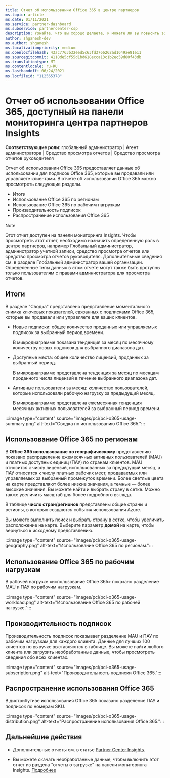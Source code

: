 ```yaml
---
title: Отчет об использовании Office 365 в центре партнеров
ms.topic: article
ms.date: 01/11/2021
ms.service: partner-dashboard
ms.subservice: partnercenter-csp
description: Узнайте, что вы хорошо делаете, и можете ли вы повысить эффективность использования подписок Office 365, которые вы продаете клиентам или управляете ими.
author: shganesh-dev
ms.author: shganesh
ms.localizationpriority: medium
ms.openlocfilehash: 43ac7763b32eed5c63fd3766262ad1649ae81e11
ms.sourcegitcommit: 4118de5cf55d1bd618ecca13c1b2ec59d80f43db
ms.translationtype: MT
ms.contentlocale: ru-RU
ms.lasthandoff: 06/24/2021
ms.locfileid: "112565378"
---
```

# <a name="office-365-usage-report-available-from-the-partner-center-insights-dashboard"></a>Отчет об использовании Office 365, доступный на панели мониторинга центра партнеров Insights

**Соответствующие роли**: глобальный администратор | Агент администратора | Средство просмотра отчетов | Средство просмотра отчетов руководителя

Отчет об использовании Office 365 предоставляет данные об использовании для подписок Office 365, которые вы продавали или управляете клиентами. В отчете об использовании Office 365 можно просмотреть следующие разделы.

- Итоги
- Использование Office 365 по регионам
- Использование Office 365 по рабочим нагрузкам
- Производительность подписок
- Распространение использования Office 365

 > [!NOTE]
 > Этот отчет доступен на панели мониторинга Insights. Чтобы просмотреть этот отчет, необходимо назначить определенную роль в центре партнеров, например Глобальный администратор, администратор учетной записи, средство просмотра отчетов или средство просмотра отчетов руководителя. Дополнительные сведения см. в разделе Глобальный администратор вашей организации. Определенные типы данных в этом отчете могут также быть доступны только пользователям с правами администратора для просмотра отчетов.

## <a name="summary"></a>Итоги

В разделе "Сводка" представлено представление моментального снимка ключевых показателей, связанных с подписками Office 365, которые вы продавали или управляете для ваших клиентов.  

- Новые подписки: общее количество проданных или управляемых подписок за выбранный период времени.

   В микродиаграмме показана тенденция за месяц по месячному количеству новых подписок для выбранного диапазона дат.

- Доступные места: общее количество лицензий, проданных за выбранный период.

   В микродиаграмме представлена тенденция за месяц по месяцам проданного числа лицензий в течение выбранного диапазона дат.

- Активные пользователи за месяц: количество пользователей, которые использовали рабочую нагрузку за предыдущий месяц. 

   В микродиаграмме представлена ежемесячная тенденция месячных активных пользователей за выбранный период времени.

:::image type="content" source="images/pci/pci-o365-usage-summary.png" alt-text="Сводка по использованию Office 365.":::

## <a name="office-365-usage-by-geography"></a>Использование Office 365 по регионам

В **Office 365 использование по географическому** представлению показано распределение ежемесячных активных пользователей (MAU) и платных доступных единиц (ПАУ) по странам клиентов. MAU относится к числу лицензий, использованных за предыдущий месяц, а ПАУ относится к числу платных рабочих мест, продаваемых или управляемых за выбранный промежуток времени. Более светлые цвета на карте представляют более низкие значения, а темные — более высокие значения. Вы можете найти и выбрать страну в сетке. Можно также увеличить масштаб для более подробного взгляда.

В таблице **число стран/регионов** представлены общие страны и регионы, в которых создаются события использования Azure.

Вы можете выполнить поиск и выбрать страну в сетке, чтобы увеличить расположение на карте. Выберите параметр **домой** на карте, чтобы вернуться к исходному представлению.


:::image type="content" source="images/pci/pci-o365-usage-geography.png" alt-text="Использование Office 365 по регионам.":::

## <a name="office-365-usage-by-workload"></a>Использование Office 365 по рабочим нагрузкам

В рабочей нагрузке «использование Office 365» показано разделение MAU и ПАУ по рабочим нагрузкам.

:::image type="content" source="images/pci/pci-o365-usage-workload.png" alt-text="Использование Office 365 по рабочей нагрузке.":::

## <a name="subscriptions-performance"></a>Производительность подписок

Производительность подписок показывает разделение MAU и ПАУ по рабочим нагрузкам для каждого клиента. Данные для лучших 100 клиентов по выручке выставляются в таблице. Вы можете найти любого клиента или загрузить необработанные данные, чтобы просмотреть сведения обо всех клиентах.

:::image type="content" source="images/pci/pci-o365-usage-subscription.png" alt-text="Производительность подписки Office 365.":::

## <a name="office-365-usage-distribution"></a>Распространение использования Office 365

В дистрибутиве использования Office 365 показано разделение ПАУ и подписок по номерам SKU.

:::image type="content" source="images/pci/pci-o365-usage-distribution.png" alt-text="Распространение использования Office 365.":::

## <a name="next-steps"></a>Дальнейшие действия

- Дополнительные отчеты см. в статье [Partner Center Insights](partner-center-insights.md).

- Вы можете скачать необработанные данные, чтобы включить этот отчет из раздела "отчеты о загрузке" на панели мониторинга Insights. [Подробнее](pci-download-reports.md) 
